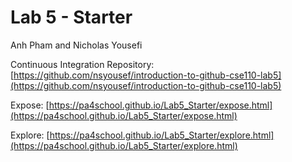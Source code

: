 # Lab 5 - Starter

Anh Pham and Nicholas Yousefi

Continuous Integration Repository: [https://github.com/nsyousef/introduction-to-github-cse110-lab5](https://github.com/nsyousef/introduction-to-github-cse110-lab5)

Expose: [https://pa4school.github.io/Lab5_Starter/expose.html](https://pa4school.github.io/Lab5_Starter/expose.html)

Explore: [https://pa4school.github.io/Lab5_Starter/explore.html](https://pa4school.github.io/Lab5_Starter/explore.html)
